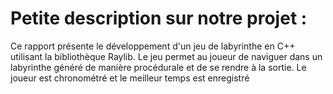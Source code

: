 # Petite description sur notre projet :
Ce rapport présente le développement d'un jeu de labyrinthe en
C++ utilisant la bibliothèque Raylib. Le jeu permet au joueur de
naviguer dans un labyrinthe généré de manière procédurale et de se
rendre à la sortie. Le joueur est chronométré et le meilleur temps est
enregistré
